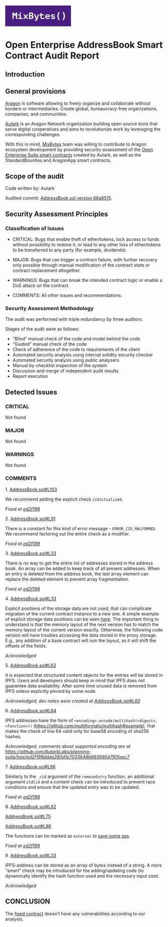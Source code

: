 ![](MixBytes.png)

# Open Enterprise AddressBook Smart Contract Audit Report

## Introduction

## General provisions

[Aragon](https://aragon.org) is software allowing to freely organize and collaborate without borders or intermediaries. Create global, bureaucracy-free organizations, companies, and communities.

[Autark](https://www.autark.xyz) is an Aragon Network organization building open source tools that serve digital cooperatives and aims to revolutionize work by leveraging the corresponding challenges.

With this in mind, [MixBytes](https://mixbytes.io/) team was willing to contribute to Aragon ecosystem development by providing security assessment of the [Open Enterprise Suite smart contracts](https://github.com/AutarkLabs/open-enterprise/tree/1508acf91ebfd31472cd3cb527ea3e8fa1330757/apps) created by Autark, as well as the StandardBounties and AragonApp smart contracts.

## Scope of the audit

Code written by: Autark

Audited commit: [AddressBook.sol version 66a8515](https://github.com/AutarkLabs/planning-suite/blob/66a851551888ba7eadaab6a5f037048655bc5d88/apps/address-book/contracts/AddressBook.sol).


## Security Assessment Principles

### Classification of Issues

* CRITICAL: Bugs that enable theft of ether/tokens, lock access to funds without possibility to restore it, or lead to any other loss of ether/tokens to be transferred to any party (for example, dividends).

* MAJOR: Bugs that can trigger a contract failure, with further recovery only possible through manual modification of the contract state or contract replacement altogether.

* WARNINGS: Bugs that can break the intended contract logic or enable a DoS attack on the contract.

* COMMENTS: All other issues and recommendations.

### Security Assessment Methodology

The audit was performed with triple redundancy by three auditors.

Stages of the audit were as follows:



* “Blind” manual check of the code and model behind the code
* “Guided” manual check of the code
* Check of adherence of the code to requirements of the client
* Automated security analysis using internal solidity security checker
* Automated security analysis using public analysers
* Manual by-checklist inspection of the system
* Discussion and merge of independent audit results
* Report execution


## Detected Issues

### CRITICAL

Not found

### MAJOR
Not found

### WARNINGS

Not found

### COMMENTS

1\. [AddressBook.sol#L103](https://github.com/AutarkLabs/planning-suite/blob/66a851551888ba7eadaab6a5f037048655bc5d88/apps/address-book/contracts/AddressBook.sol#L103)

We recommend adding the explicit check `isInitialized`.

*Fixed at [ed2f199](https://github.com/AutarkLabs/planning-suite/blob/ed2f199ddda280d1e7033648b69399547f05eec7/apps/address-book/contracts/AddressBook.sol)*

2\. [AddressBook.sol#L91](https://github.com/AutarkLabs/planning-suite/blob/66a851551888ba7eadaab6a5f037048655bc5d88/apps/address-book/contracts/AddressBook.sol#L91)

There is a constant for this kind of error message - `ERROR_CID_MALFORMED`. We recommend factoring out the entire check as a modifier.

*Fixed at [ed2f199](https://github.com/AutarkLabs/planning-suite/blob/ed2f199ddda280d1e7033648b69399547f05eec7/apps/address-book/contracts/AddressBook.sol)*


3\. [AddressBook.sol#L33](https://github.com/AutarkLabs/planning-suite/blob/66a851551888ba7eadaab6a5f037048655bc5d88/apps/address-book/contracts/AddressBook.sol#L33)

There is no way to get the entire list of addresses stored in the address book. An array can be added to keep track of all present addresses. When an entry is deleted from the address book, the last array element can replace the deleted element to prevent array fragmentation.

*Fixed at [ed2f199](https://github.com/AutarkLabs/planning-suite/blob/ed2f199ddda280d1e7033648b69399547f05eec7/apps/address-book/contracts/AddressBook.sol)*


4\. [AddressBook.sol#L33](https://github.com/AutarkLabs/planning-suite/blob/66a851551888ba7eadaab6a5f037048655bc5d88/apps/address-book/contracts/AddressBook.sol#L33)

Explicit positions of the storage data are not used, that can complicate migration of the current contract instance to a new one. A simple example of explicit storage data positions can be seen [here](https://github.com/aragon/aragonOS/blob/940605977685cc9ad5ee85d67a6c310e3e8aab24/contracts/apps/AppStorage.sol).
The important thing to understand is that the memory layout of the next version has to match the memory layout of the current version exactly. Otherwise, the following code version will have troubles accessing the data stored in the proxy storage. E.g., any addition of a base contract will ruin the layout, as it will shift the offsets of the fields.

*Acknowledged*

5\. [AddressBook.sol#L62](https://github.com/AutarkLabs/planning-suite/blob/66a851551888ba7eadaab6a5f037048655bc5d88/apps/address-book/contracts/AddressBook.sol#L62)

It is expected that structured content objects for the entries will be stored in IPFS. Users and developers should keep in mind that IPFS does not guarantee data availability. After some time unused data is removed from IPFS unless explicitly pinned by some node.

*Acknowledged, dev notes were created at [AddressBook.sol#L60](https://github.com/AutarkLabs/planning-suite/blob/4f3f11c194b285f8e407e3cd4def56afb418b233/apps/address-book/contracts/AddressBook.sol#L60)*


6\. [AddressBook.sol#L64](https://github.com/AutarkLabs/planning-suite/blob/66a851551888ba7eadaab6a5f037048655bc5d88/apps/address-book/contracts/AddressBook.sol#L64)

IPFS addresses have the form of `<encoding>.encode(multihash(<digest>, <function>))` (https://github.com/multiformats/multihash#example), that makes the check of line 64 valid only for base58 encoding of sha256 hashes.

*Acknowledged, comments about supported encoding are at https://github.com/AutarkLabs/planning-suite/tree/ed2f199ddda280d1e7033648b69399547f05eec7*


7\. [AddressBook.sol#L86](https://github.com/AutarkLabs/planning-suite/blob/66a851551888ba7eadaab6a5f037048655bc5d88/apps/address-book/contracts/AddressBook.sol#L86)

Similarly to the `_cid` argument of the `removeEntry` function, an additional argument `oldCid` and a content check can be introduced to prevent race conditions and ensure that the updated entry was to be updated.

*Fixed at [ed2f199](https://github.com/AutarkLabs/planning-suite/blob/ed2f199ddda280d1e7033648b69399547f05eec7/apps/address-book/contracts/AddressBook.sol)*


8\. [AddressBook.sol#L62](https://github.com/AutarkLabs/planning-suite/blob/66a851551888ba7eadaab6a5f037048655bc5d88/apps/address-book/contracts/AddressBook.sol#L62)

[AddressBook.sol#L75](https://github.com/AutarkLabs/planning-suite/blob/66a851551888ba7eadaab6a5f037048655bc5d88/apps/address-book/contracts/AddressBook.sol#L75)

[AddressBook.sol#L86](https://github.com/AutarkLabs/planning-suite/blob/66a851551888ba7eadaab6a5f037048655bc5d88/apps/address-book/contracts/AddressBook.sol#L86)

The functions can be marked as `external` to [save some gas](https://ethereum.stackexchange.com/questions/19380/external-vs-public-best-practices?answertab=active#tab-top).

*Fixed at [ed2f199](https://github.com/AutarkLabs/planning-suite/blob/ed2f199ddda280d1e7033648b69399547f05eec7/apps/address-book/contracts/AddressBook.sol)*


9\. [AddressBook.sol#L33](https://github.com/AutarkLabs/planning-suite/blob/66a851551888ba7eadaab6a5f037048655bc5d88/apps/address-book/contracts/AddressBook.sol#L33)

IPFS-address can be stored as an array of bytes instead of a string. A more “smart” check may be introduced for the adding/updating code (to dynamically identify the hash function used and the necessary input size).

*Acknowledged*


## CONCLUSION

The [fixed contract](https://github.com/AutarkLabs/open-enterprise/blob/37742fe405/apps/address-book/contracts/AddressBook.sol) doesn’t have any vulnerabilities according to our analysis.
